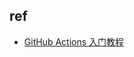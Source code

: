 

## ref
+ [GitHub Actions 入门教程](https://www.ruanyifeng.com/blog/2019/09/getting-started-with-github-actions.html)
